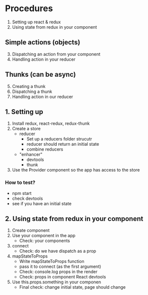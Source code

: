 # Procedures

1. Setting up react & redux
2. Using state from redux in your component

## Simple actions (objects)

3. Dispatching an action from your component
4. Handling action in your reducer

## Thunks (can be async)

5. Creating a thunk
6. Dispatching a thunk
7. Handling action in our reducer

## 1. Setting up

1. Install redux, react-redux, redux-thunk
2. Create a store
   - reducer
     - Set up a reducers folder strucutr
     - reducer should return an initial state
     - combine reducers
   - "enhancer"
     - devtools
     - thunk
3. Use the Provider component so the app has access to the store

### How to test?

- npm start
- check devtools
- see if you have an initial state

## 2. Using state from redux in your component

1. Create component
2. Use your component in the app
   - Check: your components
3. connect
   - Check: do we have dispatch as a prop
4. mapStateToProps
   - Write mapStateToProps function
   - pass it to connect (as the first argument)
   - Check: console.log props in the render
   - Check: props in component React devtools
5. Use this.props.something in your componen
   - Final check: change initial state, page should change
